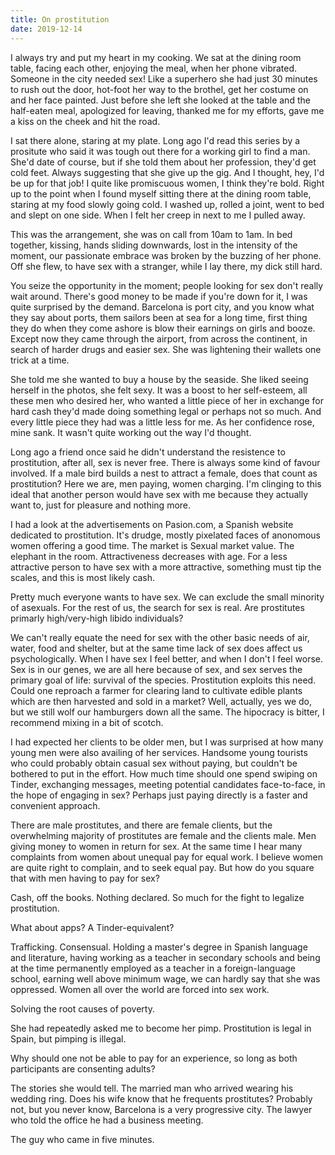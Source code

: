 ```yaml
---
title: On prostitution
date: 2019-12-14
---
```


I always try and put my heart in my cooking.  We sat at the dining room table, facing each other, enjoying the meal, when her phone vibrated.  Someone in the city needed sex!  Like a superhero she had just 30 minutes to rush out the door, hot-foot her way to the brothel, get her costume on and her face painted.  Just before she left she looked at the table and the half-eaten meal, apologized for leaving, thanked me for my efforts, gave me a kiss on the cheek and hit the road.

I sat there alone, staring at my plate.  Long ago I'd read this series by a prositute who said it was tough out there for a working girl to find a man.  She'd date of course, but if she told them about her profession, they'd get cold feet.  Always suggesting that she give up the gig.  And I thought, hey, I'd be up for that job!  I quite like promiscuous women, I think they're bold.  Right up to the point when I found myself sitting there at the dining room table, staring at my food slowly going cold.  I washed up, rolled a joint, went to bed and slept on one side.  When I felt her creep in next to me I pulled away.

This was the arrangement, she was on call from 10am to 1am.  In bed together, kissing, hands sliding downwards, lost in the intensity of the moment, our passionate embrace was broken by the buzzing of her phone.  Off she flew, to have sex with a stranger, while I lay there, my dick still hard.

You seize the opportunity in the moment; people looking for sex don't really wait around.  There's good money to be made if you're down for it, I was quite surprised by the demand.  Barcelona is port city, and you know what they say about ports, them sailors been at sea for a long time, first thing they do when they come ashore is blow their earnings on girls and booze.  Except now they came through the airport, from across the continent, in search of harder drugs and easier sex.  She was lightening their wallets one trick at a time.

She told me she wanted to buy a house by the seaside.  She liked seeing herself in the photos, she felt sexy.  It was a boost to her self-esteem, all these men who desired her, who wanted a little piece of her in exchange for hard cash they'd made doing something legal or perhaps not so much.  And every little piece they had was a little less for me.  As her confidence rose, mine sank.  It wasn't quite working out the way I'd thought.

Long ago a friend once said he didn't understand the resistence to prostitution, after all, sex is never free.  There is always some kind of favour involved.  If a male bird builds a nest to attract a female, does that count as prostitution?  Here we are, men paying, women charging.  I'm clinging to this ideal that another person would have sex with me because they actually want to, just for pleasure and nothing more.

I had a look at the advertisements on Pasion.com, a Spanish website dedicated to prostitution.  It's drudge, mostly pixelated faces of anonomous women offering a good time.  The market is 
Sexual market value.  The elephant in the room.  Attractiveness decreases with age.  For a less attractive person to have sex with a more attractive, something must tip the scales, and this is most likely cash.

Pretty much everyone wants to have sex.  We can exclude the small minority of asexuals.  For the rest of us, the search for sex is real.  Are prostitutes primarly high/very-high libido individuals?

We can't really equate the need for sex with the other basic needs of air, water, food and shelter, but at the same time lack of sex does affect us psychologically.  When I have sex I feel better, and when I don't I feel worse.  Sex is in our genes, we are all here because of sex, and sex serves the primary goal of life: survival of the species.  Prostitution exploits this need.  Could one reproach a farmer for clearing land to cultivate edible plants which are then harvested and sold in a market?  Well, actually, yes we do, but we still wolf our hamburgers down all the same.  The hipocracy is bitter, I recommend mixing in a bit of scotch.

I had expected her clients to be older men, but I was surprised at how many young men were also availing of her services.  Handsome young tourists who could probably obtain casual sex without paying, but couldn't be bothered to put in the effort.  How much time should one spend swiping on Tinder, exchanging messages, meeting potential candidates face-to-face, in the hope of engaging in sex?  Perhaps just paying directly is a faster and convenient approach.

There are male prostitutes, and there are female clients, but the overwhelming majority of prostitutes are female and the clients male.  Men giving money to women in return for sex.  At the same time I hear many complaints from women about unequal pay for equal work.  I believe women are quite right to complain, and to seek equal pay.  But how do you square that with men having to pay for sex?

Cash, off the books.  Nothing declared.  So much for the fight to legalize prostitution.

What about apps?  A Tinder-equivalent?

Trafficking.  Consensual.  Holding a master's degree in Spanish language and literature, having working as a teacher in secondary schools and being at the time permanently employed as a teacher in a foreign-language school, earning well above minimum wage, we can hardly say that she was oppressed.
Women all over the world are forced into sex work.

Solving the root causes of poverty.

She had repeatedly asked me to become her pimp.  Prostitution is legal in Spain, but pimping is illegal.

Why should one not be able to pay for an experience, so long as both participants are consenting adults?

The stories she would tell.  The married man who arrived wearing his wedding ring.  Does his wife know that he frequents prostitutes?  Probably not, but you never know, Barcelona is a very progressive city.  The lawyer who told the office he had a business meeting.  


The guy who came in five minutes.